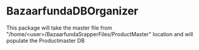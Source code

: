 # BazaarfundaDBOrganizer
This package will take the master file from "/home/&lt;user>/BazaarfundaSrapperFiles/ProductMaster" location and will populate the Productmaster DB


